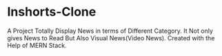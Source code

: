 # Inshorts-Clone

A Project Totally Display News in terms of Different Category.
It Not only gives News to Read But Also Visual News(Video News).
Created with the Help of MERN Stack.
